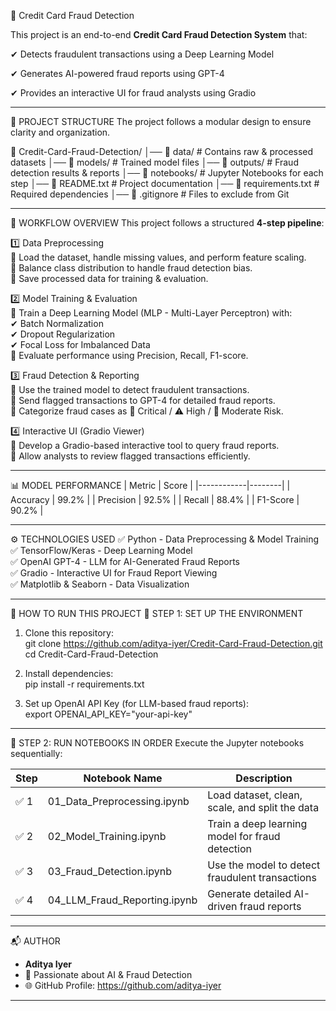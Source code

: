 🚀 Credit Card Fraud Detection

This project is an end-to-end **Credit Card Fraud Detection System** that:

✔ Detects fraudulent transactions using a Deep Learning Model  

✔ Generates AI-powered fraud reports using GPT-4  

✔ Provides an interactive UI for fraud analysts using Gradio  

------------------------------------------------------------

📂 PROJECT STRUCTURE
The project follows a modular design to ensure clarity and organization.  

📂 Credit-Card-Fraud-Detection/
│── 📂 data/                # Contains raw & processed datasets
│── 📂 models/              # Trained model files
│── 📂 outputs/             # Fraud detection results & reports
│── 📂 notebooks/           # Jupyter Notebooks for each step
│── 📄 README.txt           # Project documentation
│── 📄 requirements.txt     # Required dependencies
│── 📄 .gitignore           # Files to exclude from Git

------------------------------------------------------------

🔄 WORKFLOW OVERVIEW
This project follows a structured **4-step pipeline**:

1️⃣ Data Preprocessing  
📌 Load the dataset, handle missing values, and perform feature scaling.  
📌 Balance class distribution to handle fraud detection bias.  
📌 Save processed data for training & evaluation.  

2️⃣ Model Training & Evaluation  
📌 Train a Deep Learning Model (MLP - Multi-Layer Perceptron) with:  
✔ Batch Normalization  
✔ Dropout Regularization  
✔ Focal Loss for Imbalanced Data  
📌 Evaluate performance using Precision, Recall, F1-score.  

3️⃣ Fraud Detection & Reporting  
📌 Use the trained model to detect fraudulent transactions.  
📌 Send flagged transactions to GPT-4 for detailed fraud reports.  
📌 Categorize fraud cases as 🚨 Critical / ⚠️ High / 🔎 Moderate Risk.  

4️⃣ Interactive UI (Gradio Viewer)  
📌 Develop a Gradio-based interactive tool to query fraud reports.  
📌 Allow analysts to review flagged transactions efficiently.  

------------------------------------------------------------

📊 MODEL PERFORMANCE
| Metric      | Score   |
|------------|--------|
| Accuracy   | 99.2%  |
| Precision  | 92.5%  |
| Recall     | 88.4%  |
| F1-Score   | 90.2%  |

------------------------------------------------------------

⚙️ TECHNOLOGIES USED
✅ Python - Data Preprocessing & Model Training  
✅ TensorFlow/Keras - Deep Learning Model  
✅ OpenAI GPT-4 - LLM for AI-Generated Fraud Reports  
✅ Gradio - Interactive UI for Fraud Report Viewing  
✅ Matplotlib & Seaborn - Data Visualization  

------------------------------------------------------------

📂 HOW TO RUN THIS PROJECT
🔹 STEP 1: SET UP THE ENVIRONMENT
1. Clone this repository:  
   git clone https://github.com/aditya-iyer/Credit-Card-Fraud-Detection.git  
   cd Credit-Card-Fraud-Detection  

2. Install dependencies:  
   pip install -r requirements.txt  

3. Set up OpenAI API Key (for LLM-based fraud reports):  
   export OPENAI_API_KEY="your-api-key"  

------------------------------------------------------------

🔹 STEP 2: RUN NOTEBOOKS IN ORDER
Execute the Jupyter notebooks sequentially:

| Step  | Notebook Name                  | Description |
|-------|--------------------------------|-------------|
| ✅ 1  | 01_Data_Preprocessing.ipynb    | Load dataset, clean, scale, and split the data |
| ✅ 2  | 02_Model_Training.ipynb        | Train a deep learning model for fraud detection |
| ✅ 3  | 03_Fraud_Detection.ipynb       | Use the model to detect fraudulent transactions |
| ✅ 4  | 04_LLM_Fraud_Reporting.ipynb   | Generate detailed AI-driven fraud reports |

------------------------------------------------------------

📬 AUTHOR
- **Aditya Iyer**  
- 🚀 Passionate about AI & Fraud Detection  
- 🌐 GitHub Profile: https://github.com/aditya-iyer  

------------------------------------------------------------
